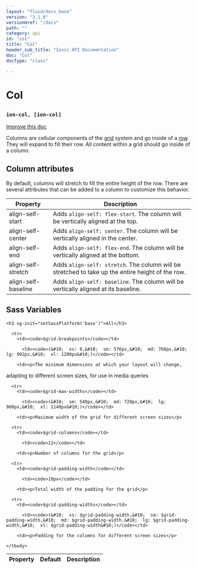```yaml
---
layout: "fluid/docs_base"
version: "3.1.0"
versionHref: "/docs"
path: ""
category: api
id: "col"
title: "Col"
header_sub_title: "Ionic API Documentation"
doc: "Col"
docType: "class"

---
```










<h1 class="api-title">
<a class="anchor" name="col" href="#col"></a>

Col
<h3><code>ion-col, [ion-col]</code></h3>






</h1>

<a class="improve-v2-docs" href="http://github.com/driftyco/ionic/edit/master/src/components/grid/col.ts#L0">
Improve this doc
</a>






<p>Columns are cellular components of the <a href="../Grid">grid</a> system and go inside of a <a href="../Row">row</a>.
They will expand to fill their row. All content within a grid should go inside of a column.</p>
<h2 id="column-attributes">Column attributes</h2>
<p>By default, columns will stretch to fill the entire height of the row.
There are several attributes that can be added to a column to customize this behavior.</p>
<table>
<thead>
<tr>
<th>Property</th>
<th>Description</th>
</tr>
</thead>
<tbody>
<tr>
<td>align-self-start</td>
<td>Adds <code>align-self: flex-start</code>. The column will be vertically aligned at the top.</td>
</tr>
<tr>
<td>align-self-center</td>
<td>Adds <code>align-self: center</code>. The column will be vertically aligned in the center.</td>
</tr>
<tr>
<td>align-self-end</td>
<td>Adds <code>align-self: flex-end</code>. The column will be vertically aligned at the bottom.</td>
</tr>
<tr>
<td>align-self-stretch</td>
<td>Adds <code>align-self: stretch</code>. The column will be stretched to take up the entire height of the row.</td>
</tr>
<tr>
<td>align-self-baseline</td>
<td>Adds <code>align-self: baseline</code>. The column will be vertically aligned at its baseline.</td>
</tr>
</tbody>
</table>




<!-- @usage tag -->


<!-- @property tags -->



<!-- instance methods on the class -->


  <h2 id="sass-variable-header"><a class="anchor" name="sass-variables" href="#sass-variables"></a>Sass Variables</h2>
  <div id="sass-variables" ng-controller="SassToggleCtrl">
  <div class="sass-platform-toggle">
    
    <h3 ng-init="setSassPlatform('base')">All</h3>
    
  </div>


  
  <table ng-show="active === 'base'" id="sass-base" class="table param-table" style="margin:0;">
    <thead>
      <tr>
        <th>Property</th>
        <th>Default</th>
        <th>Description</th>
      </tr>
    </thead>
    <tbody>
      
      <tr>
        <td><code>$grid-breakpoints</code></td>
        
          <td><code>(&#10;  xs: 0,&#10;  sm: 576px,&#10;  md: 768px,&#10;  lg: 992px,&#10;  xl: 1200px&#10;)</code></td>
        
        <td><p>The minimum dimensions at which your layout will change,
adapting to different screen sizes, for use in media queries</p>
</td>
      </tr>
      
      <tr>
        <td><code>$grid-max-widths</code></td>
        
          <td><code>(&#10;  sm: 540px,&#10;  md: 720px,&#10;  lg: 960px,&#10;  xl: 1140px&#10;)</code></td>
        
        <td><p>Maximum width of the grid for different screen sizes</p>
</td>
      </tr>
      
      <tr>
        <td><code>$grid-columns</code></td>
        
          <td><code>12</code></td>
        
        <td><p>Number of columns for the grid</p>
</td>
      </tr>
      
      <tr>
        <td><code>$grid-padding-width</code></td>
        
          <td><code>10px</code></td>
        
        <td><p>Total width of the padding for the grid</p>
</td>
      </tr>
      
      <tr>
        <td><code>$grid-padding-widths</code></td>
        
          <td><code>(&#10;  xs: $grid-padding-width,&#10;  sm: $grid-padding-width,&#10;  md: $grid-padding-width,&#10;  lg: $grid-padding-width,&#10;  xl: $grid-padding-width&#10;)</code></td>
        
        <td><p>Padding for the columns for different screen sizes</p>
</td>
      </tr>
      
    </tbody>
  </table>
  
</div>



<!-- related link --><!-- end content block -->


<!-- end body block -->

